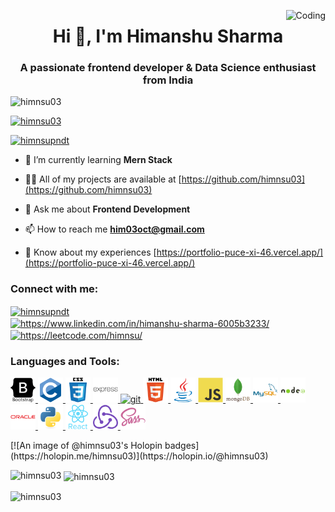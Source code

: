 
<img align="right" alt="Coding"  src="https://user-images.githubusercontent.com/74038190/225813708-98b745f2-7d22-48cf-9150-083f1b00d6c9.gif"><h1 align="center">Hi 👋, I'm Himanshu Sharma</h1>
<h3 align="center">A passionate frontend developer & Data Science enthusiast from India</h3>


<p align="left"> <img src="https://komarev.com/ghpvc/?username=himnsu03&label=Profile%20views&color=0e75b6&style=flat" alt="himnsu03" /> </p>

<p align="left"> <a href="https://github.com/ryo-ma/github-profile-trophy"><img src="https://github-profile-trophy.vercel.app/?username=himnsu03" alt="himnsu03" /></a> </p>

<p align="left"> <a href="https://twitter.com/himnsupndt" target="blank"><img src="https://img.shields.io/twitter/follow/himnsupndt?logo=twitter&style=for-the-badge" alt="himnsupndt" /></a> </p>

- 🌱 I’m currently learning **Mern Stack**

- 👨‍💻 All of my projects are available at [https://github.com/himnsu03](https://github.com/himnsu03)

- 💬 Ask me about **Frontend Development**

- 📫 How to reach me **him03oct@gmail.com**

- 📄 Know about my experiences [https://portfolio-puce-xi-46.vercel.app/](https://portfolio-puce-xi-46.vercel.app/)

<h3 align="left">Connect with me:</h3>
<p align="left">
<a href="https://twitter.com/himnsupndt" target="blank"><img align="center" src="https://raw.githubusercontent.com/rahuldkjain/github-profile-readme-generator/master/src/images/icons/Social/twitter.svg" alt="himnsupndt" height="30" width="40" /></a>
<a href="https://linkedin.com/in/https://www.linkedin.com/in/himanshu-sharma-6005b3233/" target="blank"><img align="center" src="https://raw.githubusercontent.com/rahuldkjain/github-profile-readme-generator/master/src/images/icons/Social/linked-in-alt.svg" alt="https://www.linkedin.com/in/himanshu-sharma-6005b3233/" height="30" width="40" /></a>
<a href="https://www.leetcode.com/https://leetcode.com/himnsu/" target="blank"><img align="center" src="https://raw.githubusercontent.com/rahuldkjain/github-profile-readme-generator/master/src/images/icons/Social/leet-code.svg" alt="https://leetcode.com/himnsu/" height="30" width="40" /></a>
</p>

<h3 align="left">Languages and Tools:</h3>
<p align="left"> <a href="https://getbootstrap.com" target="_blank" rel="noreferrer"> <img src="https://raw.githubusercontent.com/devicons/devicon/master/icons/bootstrap/bootstrap-plain-wordmark.svg" alt="bootstrap" width="40" height="40"/> </a> <a href="https://www.cprogramming.com/" target="_blank" rel="noreferrer"> <img src="https://raw.githubusercontent.com/devicons/devicon/master/icons/c/c-original.svg" alt="c" width="40" height="40"/> </a> <a href="https://www.w3schools.com/css/" target="_blank" rel="noreferrer"> <img src="https://raw.githubusercontent.com/devicons/devicon/master/icons/css3/css3-original-wordmark.svg" alt="css3" width="40" height="40"/> </a> <a href="https://expressjs.com" target="_blank" rel="noreferrer"> <img src="https://raw.githubusercontent.com/devicons/devicon/master/icons/express/express-original-wordmark.svg" alt="express" width="40" height="40"/> </a> <a href="https://git-scm.com/" target="_blank" rel="noreferrer"> <img src="https://www.vectorlogo.zone/logos/git-scm/git-scm-icon.svg" alt="git" width="40" height="40"/> </a> <a href="https://www.w3.org/html/" target="_blank" rel="noreferrer"> <img src="https://raw.githubusercontent.com/devicons/devicon/master/icons/html5/html5-original-wordmark.svg" alt="html5" width="40" height="40"/> </a> <a href="https://www.java.com" target="_blank" rel="noreferrer"> <img src="https://raw.githubusercontent.com/devicons/devicon/master/icons/java/java-original.svg" alt="java" width="40" height="40"/> </a> <a href="https://developer.mozilla.org/en-US/docs/Web/JavaScript" target="_blank" rel="noreferrer"> <img src="https://raw.githubusercontent.com/devicons/devicon/master/icons/javascript/javascript-original.svg" alt="javascript" width="40" height="40"/> </a> <a href="https://www.mongodb.com/" target="_blank" rel="noreferrer"> <img src="https://raw.githubusercontent.com/devicons/devicon/master/icons/mongodb/mongodb-original-wordmark.svg" alt="mongodb" width="40" height="40"/> </a> <a href="https://www.mysql.com/" target="_blank" rel="noreferrer"> <img src="https://raw.githubusercontent.com/devicons/devicon/master/icons/mysql/mysql-original-wordmark.svg" alt="mysql" width="40" height="40"/> </a> <a href="https://nodejs.org" target="_blank" rel="noreferrer"> <img src="https://raw.githubusercontent.com/devicons/devicon/master/icons/nodejs/nodejs-original-wordmark.svg" alt="nodejs" width="40" height="40"/> </a> <a href="https://www.oracle.com/" target="_blank" rel="noreferrer"> <img src="https://raw.githubusercontent.com/devicons/devicon/master/icons/oracle/oracle-original.svg" alt="oracle" width="40" height="40"/> </a> <a href="https://www.python.org" target="_blank" rel="noreferrer"> <img src="https://raw.githubusercontent.com/devicons/devicon/master/icons/python/python-original.svg" alt="python" width="40" height="40"/> </a> <a href="https://reactjs.org/" target="_blank" rel="noreferrer"> <img src="https://raw.githubusercontent.com/devicons/devicon/master/icons/react/react-original-wordmark.svg" alt="react" width="40" height="40"/> </a> <a href="https://redux.js.org" target="_blank" rel="noreferrer"> <img src="https://raw.githubusercontent.com/devicons/devicon/master/icons/redux/redux-original.svg" alt="redux" width="40" height="40"/> </a> <a href="https://sass-lang.com" target="_blank" rel="noreferrer"> <img src="https://raw.githubusercontent.com/devicons/devicon/master/icons/sass/sass-original.svg" alt="sass" width="40" height="40"/> </a> </p>
[![An image of @himnsu03's Holopin badges](https://holopin.me/himnsu03)](https://holopin.io/@himnsu03)



<p><img align="left" src="https://github-readme-stats.vercel.app/api/top-langs?username=himnsu03&show_icons=true&locale=en&layout=compact" alt="himnsu03" /></p>

<p>&nbsp;<img align="center" src="https://github-readme-stats.vercel.app/api?username=himnsu03&show_icons=true&locale=en" alt="himnsu03" /></p>

<p><img align="center" src="https://github-readme-streak-stats.herokuapp.com/?user=himnsu03&" alt="himnsu03" /></p>


